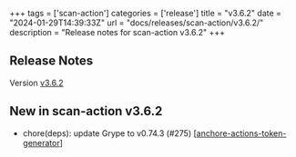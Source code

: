 +++
tags = ['scan-action']
categories = ['release']
title = "v3.6.2"
date = "2024-01-29T14:39:33Z"
url = "docs/releases/scan-action/v3.6.2/"
description = "Release notes for scan-action v3.6.2"
+++

## Release Notes

Version [v3.6.2](https://github.com/anchore/scan-action/releases/tag/v3.6.2)

## New in scan-action v3.6.2

- chore(deps): update Grype to v0.74.3 (#275) [[anchore-actions-token-generator](https://github.com/anchore-actions-token-generator)]
